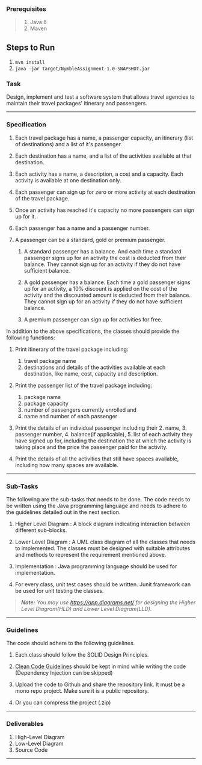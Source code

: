 ### Prerequisites
> 1. Java 8
> 2. Maven

## Steps to Run

1. ``` mvn install ```
2. ``` java -jar target/NymbleAssignment-1.0-SNAPSHOT.jar ```

### Task
Design, implement and test a software system that allows travel agencies to maintain their travel packages' itinerary and passengers.

---

### Specification
1. Each travel package has a name, a passenger capacity, an itinerary (list of destinations) and a list of it's passenger.

1. Each destination has a name, and a list of the activities available at that destination.

1. Each activity has a name, a description, a cost and a capacity. Each activity is available at one destination only.

1. Each passenger can sign up for zero or more activity at each destination of the travel package.

1. Once an activity has reached it's capacity no more passengers can sign up for it.

1. Each passenger has a name and a passenger number.

1. A passenger can be a standard, gold or premium passenger.

   1. A standard passenger has a balance. And each time a standard passenger signs up for an activity the cost is deducted from their balance. They cannot sign up for an activity if they do not have sufficient balance.

   1. A gold passenger has a balance. Each time a gold passenger signs up for an activity, a 10% discount is applied on the cost of the activity and the discounted amount is deducted from their balance. They cannot sign up for an activity if they do not have sufficient balance.

   1. A premium passenger can sign up for activities for free.

In addition to the above specifications, the classes should provide the following functions:

1.  Print itinerary of the travel package including:
    1. travel package name
    1. destinations and details of the activities available at each destination, like name, cost, capacity and description.

1. Print the passenger list of the travel package including:

   1. package name
   2. package capacity
   3. number of passengers currently enrolled and 
   4. name and number of each passenger

1. Print the details of an individual passenger including their
   2. name,
   3. passenger number,
   4. balance(if applicable),
   5. list of each activity they have signed up for, including the destination the at which the activity is taking place and the price the passenger paid for the activity.

1. Print the details of all the activities that still have spaces available, including how many spaces are available.

---
### Sub-Tasks

The following are the sub-tasks that needs to be done. The code needs to be written using the Java programming language and needs to adhere to the guidelines detailed out in the next section.

1. Higher Level Diagram : A block diagram indicating interaction between different sub-blocks.

2. Lower Level Diagram : A UML class diagram of all the classes that needs to implemented. The classes must be designed with suitable attributes and methods to represent the requirement mentioned above.

3. Implementation : Java programming language should be used for implementation.

4. For every class, unit test cases should be written. Junit framework can be used for unit testing the classes.

>
>***Note:** You may use https://app.diagrams.net/ for designing the Higher Level Diagram(HLD) and Lower Level Diagram(LLD).*
---
### Guidelines
The code should adhere to the following guidelines.

1. Each class should follow the SOLID Design Principles.
2. [Clean Code Guidelines](https://gist.github.com/wojteklu/73c6914cc446146b8b533c0988cf8d29) should be kept in mind while writing the code (Dependency Injection can be skipped)

2. Upload the code to Github and share the repository link. It must be a mono repo project. Make sure it is a public repository.

3. Or you can compress the project (.zip)
---
### Deliverables
1. High-Level Diagram
2. Low-Level Diagram
3. Source Code
---